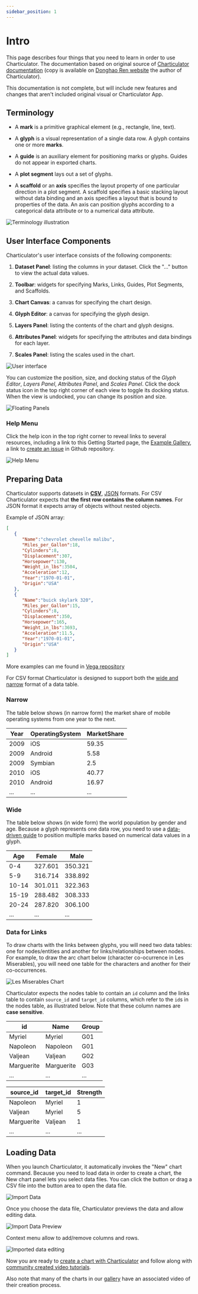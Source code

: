 ```yaml
---
sidebar_position: 1
---
```


# Intro

This page describes four things that you need to learn in order to use Charticulator.
The documentation based on original source of [Charticulator documentation](https://charticulator.com/docs/getting-started.html) (copy is available on [Donghao Ren website](https://donghaoren.org/charticulator/index.html) the author of Charticulator).

This documentation is not complete, but will include new features and changes that aren't included original visual or Charticulator App.

## Terminology

- A **mark** is a primitive graphical element (e.g., rectangle, line, text).

- A **glyph** is a visual representation of a single data row. A glyph contains one or more **marks**.

- A **guide** is an auxiliary element for positioning marks or glyphs. Guides do not appear in exported charts.

- A **plot segment** lays out a set of glyphs.

- A **scaffold** or an **axis** specifies the layout property of one particular direction in a plot segment. A scaffold specifies a basic stacking layout without data binding and an axis specifies a layout that is bound to properties of the data. An axis can position glyphs according to a categorical data attribute or to a numerical data attribute.

![Terminology illustration](/images/docs/term-illustration.png)

## User Interface Components

Charticulator's user interface consists of the following components:

1. **Dataset Panel**: listing the columns in your dataset. Click the "..." button to view the actual data values.

2. **Toolbar**: widgets for specifying Marks, Links, Guides, Plot Segments, and Scaffolds.

3. **Chart Canvas**: a canvas for specifying the chart design.

4. **Glyph Editor**: a canvas for specifying the glyph design.

5. **Layers Panel**: listing the contents of the chart and glyph designs.

6. **Attributes Panel**: widgets for specifying the attributes and data bindings for each layer.

7. **Scales Panel**: listing the scales used in the chart.
   
<!-- ![User interface](/images/docs/ui-components.png) -->
![User interface](./images/ui-components.png)

You can customize the position, size, and docking status of the *Glyph Editor*, *Layers Panel*, *Attributes Panel*, and *Scales Panel*. Click the dock status icon in the top right corner of each view to toggle its docking status. When the view is undocked, you can change its position and size.

<!-- ![Floating Panels](/images/docs/floating-panels.png) -->
![Floating Panels](./images/floating-panels.png)

### Help Menu

Click the help icon in the top right corner to reveal links to several resources, including a link to this Getting Started page, the <a href="/gallery/index.html">Example Gallery</a>, a link to <a href="https://github.com/zbritva/charticulator/issues/new">create an issue</a> in Github repository.

<!-- ![Help Menu](/images/docs/help.png) -->
![Help Menu](./images/help.png)


## Preparing Data

Charticulator supports datasets in [**CSV**](https://en.wikipedia.org/wiki/Comma-separated_values), [JSON](https://en.wikipedia.org/wiki/JSON) formats. For CSV Charticulator expects that **the first row contains the column names**. For JSON format it expects array of objects without nested objects.

Example of JSON array:

```json
[
   {
      "Name":"chevrolet chevelle malibu",
      "Miles_per_Gallon":18,
      "Cylinders":8,
      "Displacement":307,
      "Horsepower":130,
      "Weight_in_lbs":3504,
      "Acceleration":12,
      "Year":"1970-01-01",
      "Origin":"USA"
   },
   {
      "Name":"buick skylark 320",
      "Miles_per_Gallon":15,
      "Cylinders":8,
      "Displacement":350,
      "Horsepower":165,
      "Weight_in_lbs":3693,
      "Acceleration":11.5,
      "Year":"1970-01-01",
      "Origin":"USA"
   }
]
```

More examples can me found in [Vega repository](https://github.com/vega/vega/tree/main/docs/data)

For CSV format Charticulator is designed to support both the <a href="https://en.wikipedia.org/wiki/Wide_and_narrow_data">wide and narrow</a> format of a data table.

### Narrow

The table below shows (in narrow form) the market share of mobile operating systems from one year to the next.

|Year	|OperatingSystem	|MarketShare|
|-	|-	|-	|
|2009	|iOS	|59.35|
|2009	|Android	|5.58|
|2009	|Symbian	|2.5|
|2010	|iOS	|40.77|
|2010	|Android	|16.97|
|...	|...	|...|

### Wide
The table below shows (in wide form) the world population by gender and age. Because a glyph represents one data row, you need to use a <a href="/docs/user-interaction.html#data-driven-guides">data-driven guide</a> to position multiple marks based on numerical data values in a glyph.

|Age|Female|Male|
|-|-|-|
|0-4|327.601|350.321|
|5-9|316.714|338.892|
|10-14|301.011|322.363|
|15-19|288.482|308.333|
|20-24|287.820|306.100|
|...|...|...|

### Data for Links
To draw charts with the links between glyphs, you will need two data tables: one for nodes/entities and another for links/relationships between nodes. For example, to draw the arc chart below (character co-ocurrence in Les Miserables), you will need one table for the characters and another for their co-occurrences.

![Les Miserables Chart](/images/gallery/les_miserables_linear.png)

Charticulator expects the nodes table to contain an `id` column and the links table to contain `source_id` and `target_id` columns, which refer to the `id`s in the nodes table, as illustrated below. Note that these column names are **case sensitive**.

<table>
<thead>
<tr><th>id</th><th>Name</th><th>Group</th></tr>
</thead>
<tbody>
<tr><td>Myriel</td><td>Myriel</td><td>G01</td></tr>
<tr><td>Napoleon</td><td>Napoleon</td><td>G01</td></tr>
<tr><td>Valjean</td><td>Valjean</td><td>G02</td></tr>
<tr><td>Marguerite</td><td>Marguerite</td><td>G03</td></tr>
<tr><td>...</td><td>...</td><td>...</td></tr>
</tbody>
</table>

<table>
<thead>
<tr><th>source_id</th><th>target_id</th><th>Strength</th></tr>
</thead>
<tbody>
<tr><td>Napoleon</td><td>Myriel</td><td>1</td></tr>
<tr><td>Valjean</td><td>Myriel</td><td>5</td></tr>
<tr><td>Marguerite</td><td>Valjean</td><td>1</td></tr>
<tr><td>...</td><td>...</td><td>...</td></tr>
</tbody>
</table>


## Loading Data

When you launch Charticulator, it automatically invokes the "New" chart command. Because you need to load data in order to create a chart, the New chart panel lets you select data files. You can click the button or drag a CSV file into the button area to open the data file. 

![Import Data](./images/import-data.png)

Once you choose the data file, Charticulator previews the data and allow editing data.

<!-- ![Import Data Preview](/images/docs/import-data-preview.png) -->
![Import Data Preview](./images/import-data-preview.png)

Context menu allow to add/remove columns and rows.

![Imported data editing](./images/import-data-editor.png)

Now you are ready to [create a chart with Charticulator](./user_interaction.mdx) and follow along with [community created video tutorials](../category/community-content).

Also note that many of the charts in our [gallery](./gallery/index.mdx) have an associated video of their creation process.
